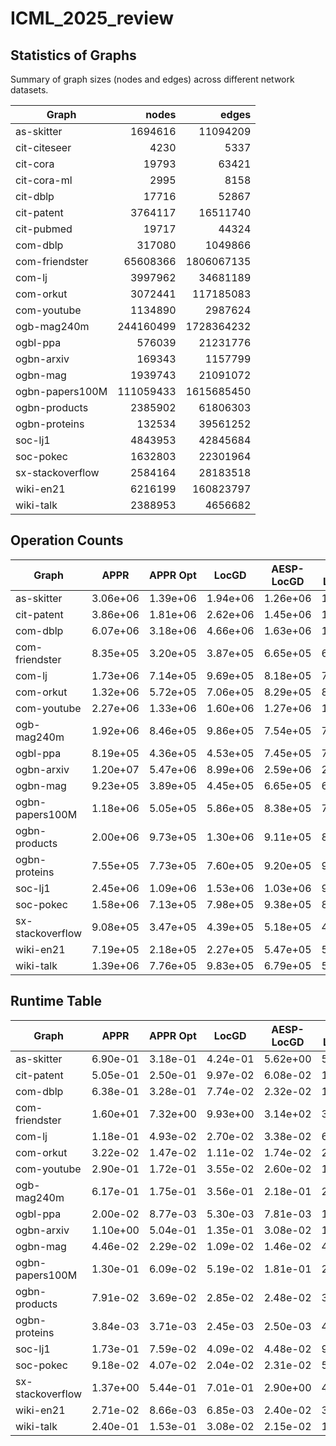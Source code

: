 # ICML_2025_review

## Statistics of Graphs

Summary of graph sizes (nodes and edges) across different network datasets.

| Graph             |     nodes |    edges    |
|-------------------|----------:|------------:|
| as-skitter        |  1694616  |    11094209 |
| cit-citeseer      |     4230  |        5337 |
| cit-cora          |    19793  |       63421 |
| cit-cora-ml       |     2995  |        8158 |
| cit-dblp          |    17716  |       52867 |
| cit-patent        |  3764117  |    16511740 |
| cit-pubmed        |    19717  |       44324 |
| com-dblp          |   317080  |     1049866 |
| com-friendster    | 65608366  | 1806067135 |
| com-lj            |  3997962  |    34681189 |
| com-orkut         |  3072441  |   117185083 |
| com-youtube       |  1134890  |     2987624 |
| ogb-mag240m       | 244160499 | 1728364232 |
| ogbl-ppa          |   576039  |    21231776 |
| ogbn-arxiv        |   169343  |     1157799 |
| ogbn-mag          |  1939743  |    21091072 |
| ogbn-papers100M   | 111059433 | 1615685450 |
| ogbn-products     |  2385902  |    61806303 |
| ogbn-proteins     |   132534  |    39561252 |
| soc-lj1           |  4843953  |    42845684 |
| soc-pokec         |  1632803  |    22301964 |
| sx-stackoverflow  |  2584164  |    28183518 |
| wiki-en21         |  6216199  |   160823797 |
| wiki-talk         |  2388953  |     4656682 |

## Operation Counts

| Graph             | APPR     | APPR Opt | LocGD    | AESP-LocGD | AESP-LocAPPR |
|-------------------|----------|----------|----------|------------|--------------|
| as-skitter        | 3.06e+06 | 1.39e+06 | 1.94e+06 | 1.26e+06   | 1.00e+06     |
| cit-patent        | 3.86e+06 | 1.81e+06 | 2.62e+06 | 1.45e+06   | 1.27e+06     |
| com-dblp          | 6.07e+06 | 3.18e+06 | 4.66e+06 | 1.63e+06   | 1.43e+06     |
| com-friendster    | 8.35e+05 | 3.20e+05 | 3.87e+05 | 6.65e+05   | 6.57e+05     |
| com-lj            | 1.73e+06 | 7.14e+05 | 9.69e+05 | 8.18e+05   | 7.70e+05     |
| com-orkut         | 1.32e+06 | 5.72e+05 | 7.06e+05 | 8.29e+05   | 8.19e+05     |
| com-youtube       | 2.27e+06 | 1.33e+06 | 1.60e+06 | 1.27e+06   | 1.09e+06     |
| ogb-mag240m       | 1.92e+06 | 8.46e+05 | 9.86e+05 | 7.54e+05   | 7.01e+05     |
| ogbl-ppa          | 8.19e+05 | 4.36e+05 | 4.53e+05 | 7.45e+05   | 7.33e+05     |
| ogbn-arxiv        | 1.20e+07 | 5.47e+06 | 8.99e+06 | 2.59e+06   | 2.25e+06     |
| ogbn-mag          | 9.23e+05 | 3.89e+05 | 4.45e+05 | 6.65e+05   | 6.33e+05     |
| ogbn-papers100M   | 1.18e+06 | 5.05e+05 | 5.86e+05 | 8.38e+05   | 7.98e+05     |
| ogbn-products     | 2.00e+06 | 9.73e+05 | 1.30e+06 | 9.11e+05   | 8.89e+05     |
| ogbn-proteins     | 7.55e+05 | 7.73e+05 | 7.60e+05 | 9.20e+05   | 9.20e+05     |
| soc-lj1           | 2.45e+06 | 1.09e+06 | 1.53e+06 | 1.03e+06   | 9.51e+05     |
| soc-pokec         | 1.58e+06 | 7.13e+05 | 7.98e+05 | 9.38e+05   | 8.95e+05     |
| sx-stackoverflow  | 9.08e+05 | 3.47e+05 | 4.39e+05 | 5.18e+05   | 4.88e+05     |
| wiki-en21         | 7.19e+05 | 2.18e+05 | 2.27e+05 | 5.47e+05   | 5.36e+05     |
| wiki-talk         | 1.39e+06 | 7.76e+05 | 9.83e+05 | 6.79e+05   | 5.42e+05     |

## Runtime Table

| Graph             | APPR    | APPR Opt | LocGD   | AESP-LocGD | AESP-LocAPPR |
|-------------------|---------|----------|---------|------------|--------------|
| as-skitter        | 6.90e-01| 3.18e-01 | 4.24e-01| 5.62e+00   | 5.63e+00     |
| cit-patent        | 5.05e-01| 2.50e-01 | 9.97e-02| 6.08e-02   | 1.87e-01     |
| com-dblp          | 6.38e-01| 3.28e-01 | 7.74e-02| 2.32e-02   | 1.41e-01     |
| com-friendster    | 1.60e+01| 7.32e+00 | 9.93e+00| 3.14e+02   | 3.15e+02     |
| com-lj            | 1.18e-01| 4.93e-02 | 2.70e-02| 3.38e-02   | 6.87e-02     |
| com-orkut         | 3.22e-02| 1.47e-02 | 1.11e-02| 1.74e-02   | 2.77e-02     |
| com-youtube       | 2.90e-01| 1.72e-01 | 3.55e-02| 2.60e-02   | 1.33e-01     |
| ogb-mag240m       | 6.17e-01| 1.75e-01 | 3.56e-01| 2.18e-01   | 2.40e-01     |
| ogbl-ppa          | 2.00e-02| 8.77e-03 | 5.30e-03| 7.81e-03   | 1.78e-02     |
| ogbn-arxiv        | 1.10e+00| 5.04e-01 | 1.35e-01| 3.08e-02   | 1.98e-01     |
| ogbn-mag          | 4.46e-02| 2.29e-02 | 1.09e-02| 1.46e-02   | 4.47e-02     |
| ogbn-papers100M   | 1.30e-01| 6.09e-02 | 5.19e-02| 1.81e-01   | 2.17e-01     |
| ogbn-products     | 7.91e-02| 3.69e-02 | 2.85e-02| 2.48e-02   | 3.98e-02     |
| ogbn-proteins     | 3.84e-03| 3.71e-03 | 2.45e-03| 2.50e-03   | 4.55e-03     |
| soc-lj1           | 1.73e-01| 7.59e-02 | 4.09e-02| 4.48e-02   | 9.75e-02     |
| soc-pokec         | 9.18e-02| 4.07e-02 | 2.04e-02| 2.31e-02   | 5.93e-02     |
| sx-stackoverflow  | 1.37e+00| 5.44e-01 | 7.01e-01| 2.90e+00   | 4.39e+00     |
| wiki-en21         | 2.71e-02| 8.66e-03 | 6.85e-03| 2.40e-02   | 3.82e-02     |
| wiki-talk         | 2.40e-01| 1.53e-01 | 3.08e-02| 2.15e-02   | 1.06e-01     |
